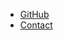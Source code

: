 <div class="row navbar" role="navigation">
  <div class="collapse navbar-collapse" id="bs-example-navbar-collapse-1">
    <div class="logo"><a class="navbar-brand" href="https://kahboom.github.io/syndesis-site-test/"></a>
    </div>
    <ul class="nav navbar-nav">
      <li><a href="https://github.com/syndesisio/syndesis.io" rel="nofollow" target="_blank">GitHub</a></li>
      <li><a href="https://kahboom.github.io/syndesis-site-test/contact">Contact</a></li>
    </ul>
  </div>
</div>
